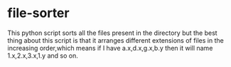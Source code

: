 # file-sorter
This python script sorts all the files present in the directory but the best thing about this script is that it arranges different extensions of files in the increasing order,which means if I have a.x,d.x,g.x,b.y then it will name 1.x,2.x,3.x,1.y and so on.
